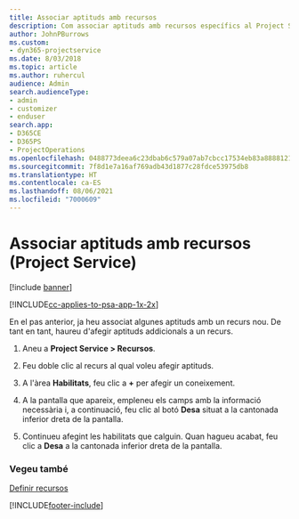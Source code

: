 ```yaml
---
title: Associar aptituds amb recursos
description: Com associar aptituds amb recursos específics al Project Service
author: JohnPBurrows
ms.custom:
- dyn365-projectservice
ms.date: 8/03/2018
ms.topic: article
ms.author: ruhercul
audience: Admin
search.audienceType:
- admin
- customizer
- enduser
search.app:
- D365CE
- D365PS
- ProjectOperations
ms.openlocfilehash: 0488773deea6c23dbab6c579a07ab7cbcc17534eb83a8888121160865cfd2706
ms.sourcegitcommit: 7f8d1e7a16af769adb43d1877c28fdce53975db8
ms.translationtype: HT
ms.contentlocale: ca-ES
ms.lasthandoff: 08/06/2021
ms.locfileid: "7000609"
---
```

# <a name="associate-skills-with-resources-project-service"></a>Associar aptituds amb recursos (Project Service)

[!include [banner](../includes/psa-now-project-operations.md)]

[!INCLUDE[cc-applies-to-psa-app-1x-2x](../includes/cc-applies-to-psa-app-1x-2x.md)]

En el pas anterior, ja heu associat algunes aptituds amb un recurs nou. De tant en tant, haureu d'afegir aptituds addicionals a un recurs.  
  
1.  Aneu a **Project Service > Recursos**.  
  
2.  Feu doble clic al recurs al qual voleu afegir aptituds.  
  
3.  A l'àrea **Habilitats**, feu clic a **+** per afegir un coneixement.  
  
4.  A la pantalla que apareix, empleneu els camps amb la informació necessària i, a continuació, feu clic al botó **Desa** situat a la cantonada inferior dreta de la pantalla.  
  
5.  Continueu afegint les habilitats que calguin. Quan hagueu acabat, feu clic a **Desa** a la cantonada inferior dreta de la pantalla.  
  
### <a name="see-also"></a>Vegeu també  
 [Definir recursos](../psa/set-up-resources.md)


[!INCLUDE[footer-include](../includes/footer-banner.md)]